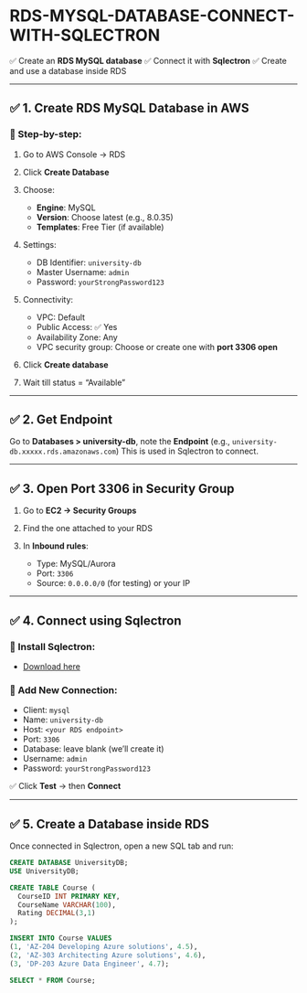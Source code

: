 # RDS-MYSQL-DATABASE-CONNECT-WITH-SQLECTRON



✅ Create an **RDS MySQL database**
✅ Connect it with **Sqlectron**
✅ Create and use a database inside RDS


---

## ✅ 1. Create RDS MySQL Database in AWS

### 🔹 Step-by-step:

1. Go to AWS Console → RDS
2. Click **Create Database**
3. Choose:

   * **Engine**: MySQL
   * **Version**: Choose latest (e.g., 8.0.35)
   * **Templates**: Free Tier (if available)
4. Settings:

   * DB Identifier: `university-db`
   * Master Username: `admin`
   * Password: `yourStrongPassword123`
5. Connectivity:

   * VPC: Default
   * Public Access: ✅ Yes
   * Availability Zone: Any
   * VPC security group: Choose or create one with **port 3306 open**
6. Click **Create database**
7. Wait till status = “Available”

---

## ✅ 2. Get Endpoint

Go to **Databases > university-db**, note the **Endpoint** (e.g., `university-db.xxxxx.rds.amazonaws.com`)
This is used in Sqlectron to connect.

---

## ✅ 3. Open Port 3306 in Security Group

1. Go to **EC2 → Security Groups**
2. Find the one attached to your RDS
3. In **Inbound rules**:

   * Type: MySQL/Aurora
   * Port: `3306`
   * Source: `0.0.0.0/0` (for testing) or your IP

---

## ✅ 4. Connect using Sqlectron

### 🔸 Install Sqlectron:

* [Download here](https://sqlectron.github.io/)

### 🔸 Add New Connection:

* Client: `mysql`
* Name: `university-db`
* Host: `<your RDS endpoint>`
* Port: `3306`
* Database: leave blank (we’ll create it)
* Username: `admin`
* Password: `yourStrongPassword123`

✅ Click **Test** → then **Connect**

---

## ✅ 5. Create a Database inside RDS

Once connected in Sqlectron, open a new SQL tab and run:

```sql
CREATE DATABASE UniversityDB;
USE UniversityDB;

CREATE TABLE Course (
  CourseID INT PRIMARY KEY,
  CourseName VARCHAR(100),
  Rating DECIMAL(3,1)
);

INSERT INTO Course VALUES
(1, 'AZ-204 Developing Azure solutions', 4.5),
(2, 'AZ-303 Architecting Azure solutions', 4.6),
(3, 'DP-203 Azure Data Engineer', 4.7);

SELECT * FROM Course;
```



